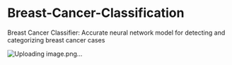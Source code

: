 # Breast-Cancer-Classification
Breast Cancer Classifier: Accurate neural network model for detecting and categorizing breast cancer cases




![Uploading image.png…]()

